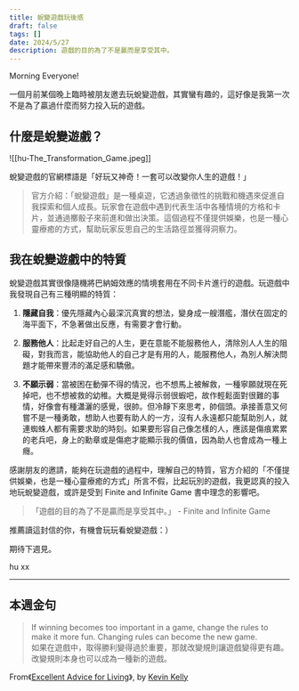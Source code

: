 ```yaml
---
title: 蛻變遊戲玩後感
draft: false
tags: []
date: 2024/5/27
description: 遊戲的目的為了不是贏而是享受其中。
---
```

Morning Everyone!

一個月前某個晚上臨時被朋友邀去玩蛻變遊戲，其實蠻有趣的，這好像是我第一次不是為了贏過什麼而努力投入玩的遊戲。

## 什麼是蛻變遊戲？

![[hu-The_Transformation_Game.jpeg]]

蛻變遊戲的官網標語是「好玩又神奇！一套可以改變你人生的遊戲！」

> 官方介紹：「蛻變遊戲」是一種桌遊，它透過象徵性的挑戰和機遇來促進自我探索和個人成長。玩家會在遊戲中遇到代表生活中各種情境的方格和卡片，並通過擲骰子來前進和做出決策。這個過程不僅提供娛樂，也是一種心靈療癒的方式，幫助玩家反思自己的生活路徑並獲得洞察力。

## 我在蛻變遊戲中的特質

蛻變遊戲其實很像隨機將巴納姆效應的情境套用在不同卡片進行的遊戲。玩遊戲中我發現自己有三種明顯的特質：

1. **隱藏自我**：優先隱藏內心最深沉真實的想法，變身成一艘潛艦，潛伏在固定的海平面下，不急著做出反應，有需要才會行動。
    

2. **服務他人**：比起走好自己的人生，更在意能不能服務他人，清除別人人生的阻礙，對我而言，能協助他人的自己才是有用的人，能服務他人，為別人解決問題才能帶來豐沛的滿足感和驕傲。
    

3. **不願示弱**：當被困在動彈不得的情況，也不想馬上被解救，一種寧願就現在死掉吧，也不想被救的幼稚。大概是覺得示弱很蝦吧，故作輕鬆面對很難的事情，好像會有種瀟灑的感覺，很帥。但冷靜下來思考，帥個頭。承接善意又何嘗不是一種勇敢，想助人也要有助人的一方，沒有人永遠都只能幫助別人，就連蜘蛛人都有需要求助的時刻。如果要形容自己像怎樣的人，應該是傷痕累累的老兵吧，身上的勳章或是傷疤才能顯示我的價值，因為助人也會成為一種上癮。
    

感謝朋友的邀請，能夠在玩遊戲的過程中，理解自己的特質，官方介紹的「不僅提供娛樂，也是一種心靈療癒的方式」所言不假，比起玩別的遊戲，我更認真的投入地玩蛻變遊戲，或許是受到 Finite and Infinite Game 書中理念的影響吧。

> 「遊戲的目的為了不是贏而是享受其中。」 - Finite and Infinite Game

推薦讀這封信的你，有機會玩玩看蛻變遊戲：）

期待下週見。

hu xx

---

## 本週金句

> If winning becomes too important in a game, change the rules to make it more fun. Changing rules can become the new game.  
> 如果在遊戲中，取得勝利變得過於重要，那就改變規則讓遊戲變得更有趣。改變規則本身也可以成為一種新的遊戲。

From《[Excellent Advice for Living](https://r10.to/h56bLZ)》, by [Kevin Kelly](https://kk.org/thetechnium/103-bits-of-advice-i-wish-i-had-known/)